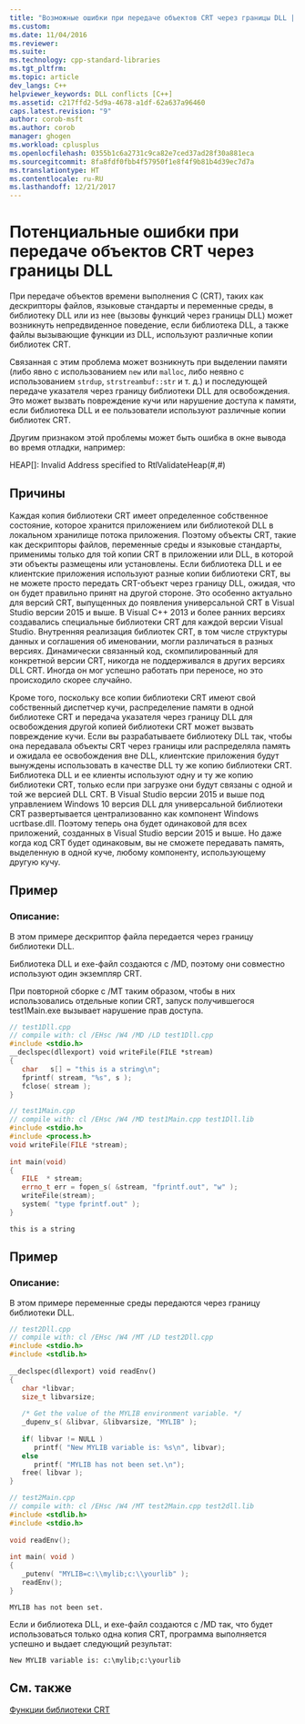 ```yaml
---
title: "Возможные ошибки при передаче объектов CRT через границы DLL | Документация Майкрософт"
ms.custom: 
ms.date: 11/04/2016
ms.reviewer: 
ms.suite: 
ms.technology: cpp-standard-libraries
ms.tgt_pltfrm: 
ms.topic: article
dev_langs: C++
helpviewer_keywords: DLL conflicts [C++]
ms.assetid: c217ffd2-5d9a-4678-a1df-62a637a96460
caps.latest.revision: "9"
author: corob-msft
ms.author: corob
manager: ghogen
ms.workload: cplusplus
ms.openlocfilehash: 0355b1c6a2731c9ca82e7ced37ad28f30a881eca
ms.sourcegitcommit: 8fa8fdf0fbb4f57950f1e8f4f9b81b4d39ec7d7a
ms.translationtype: HT
ms.contentlocale: ru-RU
ms.lasthandoff: 12/21/2017
---
```

# <a name="potential-errors-passing-crt-objects-across-dll-boundaries"></a>Потенциальные ошибки при передаче объектов CRT через границы DLL
При передаче объектов времени выполнения C (CRT), таких как дескрипторы файлов, языковые стандарты и переменные среды, в библиотеку DLL или из нее (вызовы функций через границы DLL) может возникнуть непредвиденное поведение, если библиотека DLL, а также файлы вызывающие функции из DLL, используют различные копии библиотек CRT.  
  
 Связанная с этим проблема может возникнуть при выделении памяти (либо явно с использованием `new` или `malloc`, либо неявно с использованием `strdup`, `strstreambuf::str` и т. д.) и последующей передаче указателя через границу библиотеки DLL для освобождения. Это может вызвать повреждение кучи или нарушение доступа к памяти, если библиотека DLL и ее пользователи используют различные копии библиотек CRT.  
  
 Другим признаком этой проблемы может быть ошибка в окне вывода во время отладки, например:  
  
 HEAP[]: Invalid Address specified to RtlValidateHeap(#,#)  
  
## <a name="causes"></a>Причины  
 Каждая копия библиотеки CRT имеет определенное собственное состояние, которое хранится приложением или библиотекой DLL в локальном хранилище потока приложения. Поэтому объекты CRT, такие как дескрипторы файлов, переменные среды и языковые стандарты, применимы только для той копии CRT в приложении или DLL, в которой эти объекты размещены или установлены. Если библиотека DLL и ее клиентские приложения используют разные копии библиотеки CRT, вы не можете просто передать CRT-объект через границу DLL, ожидая, что он будет правильно принят на другой стороне. Это особенно актуально для версий CRT, выпущенных до появления универсальной CRT в Visual Studio версии 2015 и выше. В Visual C++ 2013 и более ранних версиях создавались специальные библиотеки CRT для каждой версии Visual Studio. Внутренняя реализация библиотек CRT, в том числе структуры данных и соглашения об именовании, могли различаться в разных версиях. Динамически связанный код, скомпилированный для конкретной версии CRT, никогда не поддерживался в других версиях DLL CRT. Иногда он мог успешно работать при переносе, но это происходило скорее случайно.  
  
 Кроме того, поскольку все копии библиотеки CRT имеют свой собственный диспетчер кучи, распределение памяти в одной библиотеке CRT и передача указателя через границу DLL для освобождения другой копией библиотеки CRT может вызвать повреждение кучи. Если вы разрабатываете библиотеку DLL так, чтобы она передавала объекты CRT через границы или распределяла память и ожидала ее освобождения вне DLL, клиентские приложения будут вынуждены использовать в качестве DLL ту же копию библиотеки CRT. Библиотека DLL и ее клиенты используют одну и ту же копию библиотеки CRT, только если при загрузке они будут связаны с одной и той же версией DLL CRT. В Visual Studio версии 2015 и выше под управлением Windows 10 версия DLL для универсальной библиотеки CRT развертывается централизованно как компонент Windows ucrtbase.dll. Поэтому теперь она будет одинаковой для всех приложений, созданных в Visual Studio версии 2015 и выше. Но даже когда код CRT будет одинаковым, вы не сможете передавать память, выделенную в одной куче, любому компоненту, использующему другую кучу.  
  
## <a name="example"></a>Пример  
  
### <a name="description"></a>Описание:  
 В этом примере дескриптор файла передается через границу библиотеки DLL.  
  
 Библиотека DLL и exe-файл создаются с /MD, поэтому они совместно используют один экземпляр CRT.  
  
 При повторной сборке с /MT таким образом, чтобы в них использовались отдельные копии CRT, запуск получившегося test1Main.exe вызывает нарушение прав доступа.  
  
```cpp  
// test1Dll.cpp  
// compile with: cl /EHsc /W4 /MD /LD test1Dll.cpp  
#include <stdio.h>  
__declspec(dllexport) void writeFile(FILE *stream)  
{  
   char   s[] = "this is a string\n";  
   fprintf( stream, "%s", s );  
   fclose( stream );  
}  
```  
  
```cpp  
// test1Main.cpp  
// compile with: cl /EHsc /W4 /MD test1Main.cpp test1Dll.lib  
#include <stdio.h>  
#include <process.h>  
void writeFile(FILE *stream);  
  
int main(void)  
{  
   FILE  * stream;  
   errno_t err = fopen_s( &stream, "fprintf.out", "w" );  
   writeFile(stream);  
   system( "type fprintf.out" );  
}  
```  
  
```Output  
this is a string  
```  
  
## <a name="example"></a>Пример  
  
### <a name="description"></a>Описание:  
 В этом примере переменные среды передаются через границу библиотеки DLL.  
  
```cpp  
// test2Dll.cpp  
// compile with: cl /EHsc /W4 /MT /LD test2Dll.cpp  
#include <stdio.h>  
#include <stdlib.h>  
  
__declspec(dllexport) void readEnv()  
{  
   char *libvar;  
   size_t libvarsize;  
  
   /* Get the value of the MYLIB environment variable. */   
   _dupenv_s( &libvar, &libvarsize, "MYLIB" );  
  
   if( libvar != NULL )  
      printf( "New MYLIB variable is: %s\n", libvar);  
   else  
      printf( "MYLIB has not been set.\n");  
   free( libvar );  
}  
```   
  
```cpp  
// test2Main.cpp  
// compile with: cl /EHsc /W4 /MT test2Main.cpp test2dll.lib   
#include <stdlib.h>  
#include <stdio.h>  
  
void readEnv();  
  
int main( void )  
{  
   _putenv( "MYLIB=c:\\mylib;c:\\yourlib" );  
   readEnv();  
}  
```  
  
```Output  
MYLIB has not been set.  
```  
  
 Если и библиотека DLL, и exe-файл создаются с /MD так, что будет использоваться только одна копия CRT, программа выполняется успешно и выдает следующий результат:  
  
```  
New MYLIB variable is: c:\mylib;c:\yourlib  
```  
  
## <a name="see-also"></a>См. также  
 [Функции библиотеки CRT](../c-runtime-library/crt-library-features.md)